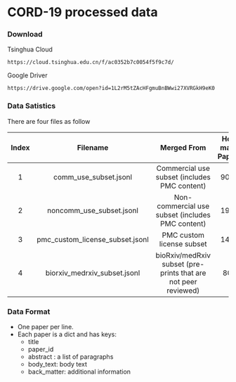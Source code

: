 # CORD-19 processed data

### Download

Tsinghua Cloud
```
https://cloud.tsinghua.edu.cn/f/ac0352b7c0054f5f9c7d/
```
Google Driver
```
https://drive.google.com/open?id=1L2rM5tZAcHFgmuBnBWwi27XVRGkH9eK0
```
### Data Satistics

There are four files as follow

|Index|Filename|Merged From|How many Papers|
|:---:|:------:|:----------:|:--:|
|1|comm_use_subset.jsonl|Commercial use subset (includes PMC content)|9000|
|2|noncomm_use_subset.jsonl|Non-commercial use subset (includes PMC content)|1973|
|3|pmc_custom_license_subset.jsonl|PMC custom license subset|1426|
|4|biorxiv_medrxiv_subset.jsonl|bioRxiv/medRxiv subset (pre-prints that are not peer reviewed)|803|

### Data Format

- One paper per line.
- Each paper is a dict and has keys:
  - title
  - paper_id
  - abstract : a list of paragraphs 
  - body_text: body text 
  - back_matter: additional information

